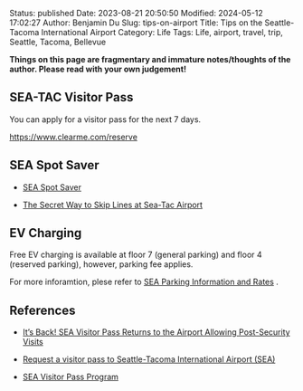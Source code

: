 Status: published
Date: 2023-08-21 20:50:50
Modified: 2024-05-12 17:02:27
Author: Benjamin Du
Slug: tips-on-airport
Title: Tips on the Seattle-Tacoma International Airport
Category: Life
Tags: Life, airport, travel, trip, Seattle, Tacoma, Bellevue

**Things on this page are fragmentary and immature notes/thoughts of the author. Please read with your own judgement!**


## SEA-TAC Visitor Pass

You can apply for a visitor pass for the next 7 days.

https://www.clearme.com/reserve

## SEA Spot Saver

- [SEA Spot Saver](https://www.portseattle.org/SEAspotsaver)

- [The Secret Way to Skip Lines at Sea-Tac Airport](https://www.seattlemet.com/travel-and-outdoors/2023/08/spot-saver-secret-skip-line-security-sea-tac-airport)

## EV Charging

Free EV charging is available at floor 7 (general parking) and floor 4 (reserved parking),
however, 
parking fee applies.

For more inforamtion,
plese refer to
[SEA Parking Information and Rates](https://www.portseattle.org/sea-tac/parking/parking-information)
.

## References

- [It’s Back! SEA Visitor Pass Returns to the Airport Allowing Post-Security Visits](https://www.portseattle.org/news/its-back-sea-visitor-pass-returns-airport-allowing-post-security-visits)

- [Request a visitor pass to Seattle-Tacoma International Airport (SEA)](https://hosting.portseattle.org/atv/#/Dashboard)

- [SEA Visitor Pass Program](https://www.portseattle.org/page/sea-visitor-pass-program)
